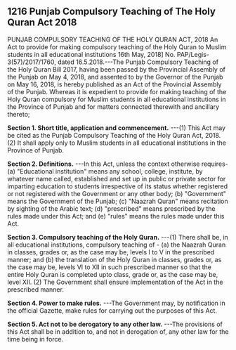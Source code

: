 ## 1216 Punjab Compulsory Teaching of The Holy Quran Act 2018
 
PUNJAB COMPULSORY TEACHING OF
THE HOLY QURAN ACT, 2018
An Act to provide for making compulsory teaching of
the Holy Quran to Muslim students in all educational institutions
16th May, 2018]
No. PAP/Legis-3(57)/2017/1760, dated 16.5.2018.---The Punjab Compulsory Teaching of the Holy Quran Bill 2017, having been passed by the Provincial Assembly of the Punjab on May 4, 2018, and assented to by the Governor of the Punjab on May 16, 2018, is hereby published as an Act of the Provincial Assembly of the Punjab.
Whereas it is expedient to provide for making teaching of the Holy Quran compulsory for Muslim students in all educational institutions in the Province of Punjab and for matters connected therewith and ancillary thereto;


**Section 1. Short title, application and commencement.**
---(1) This Act may be cited as the Punjab Compulsory Teaching of the Holy Quran Act, 2018.
   (2) It shall apply only to Muslim students in all educational institutions in the Province of Punjab.

 

**Section 2. Definitions.**
---In this Act, unless the context otherwise requires-
   (a) "Educational institution" means any school, college, institute, by whatever name called, established and set up in public or private sector for imparting education to students irrespective of its status whether registered or not registered with the Government or any other body;
   (b) "Government" means the Government of the Punjab;
   (c) "Naazrah Quran" means recitation by sighting of the Arabic text;
   (d) "prescribed" means prescribed by the rules made under this Act; and
   (e) "rules" means the rules made under this Act.

 

**Section 3. Compulsory teaching of the Holy Quran.**
---(1) There shall be, in all educational institutions, compulsory teaching of -
   (a) the Naazrah Quran in classes, grades or, as the case may be, levels I to V in the prescribed manner; and
   (b) the translation of the Holy Quran in classes, grades or, as the case may be, levels VI to XII in such prescribed manner so that the entire Holy Quran is completed upto class, grade or, as the case may be, level XII.
   (2) The Government shall ensure implementation of the Act in the prescribed manner.

 

**Section 4. Power to make rules.**
---The Government may, by notification in the official Gazette, make rules for carrying out the purposes of this Act.

 

**Section 5. Act not to be derogatory to any other law.**
---The provisions of this Act shall be in addition to, and not in derogation of, any other law for the time being in force.

